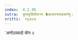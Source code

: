 ```yaml
---
index:  4.2.95
sutra:  कुलकुक्षिग्रीवाभ्यः �आआस्यलङ्कारेषु।
vritti:  nyasa
---
```


`अणोऽपवादो योगः॥
